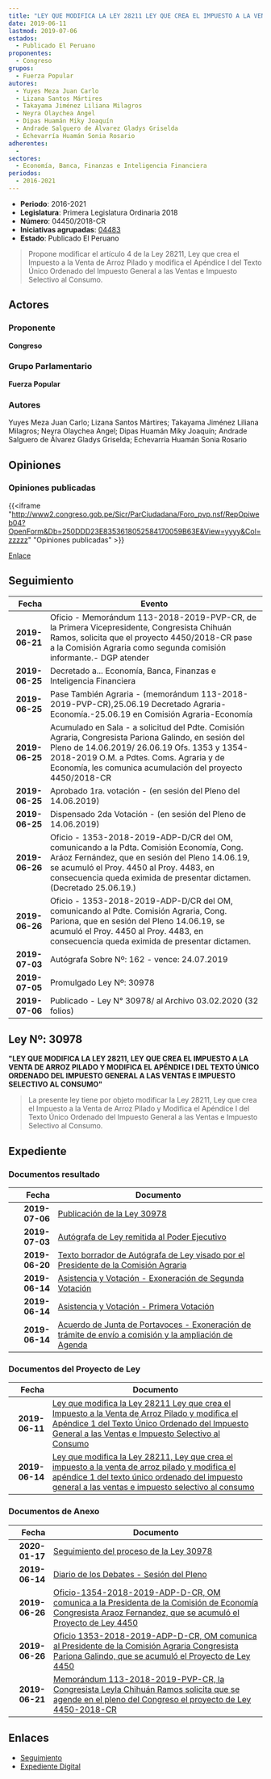 ```yaml
---
title: "LEY QUE MODIFICA LA LEY 28211 LEY QUE CREA EL IMPUESTO A LA VENTA DE ARROZ PILADO Y MODIFICA EL APÉNDICE I DEL TEXTO ÚNICO ORDENADO DEL IMPUESTO GENERAL A LAS VENTAS E IMPUESTO SELECTIVO AL CONSUMO"
date: 2019-06-11
lastmod: 2019-07-06
estados: 
  - Publicado El Peruano
proponentes: 
  - Congreso
grupos: 
  - Fuerza Popular
autores: 
  - Yuyes Meza Juan Carlo
  - Lizana Santos Mártires
  - Takayama Jiménez Liliana Milagros
  - Neyra Olaychea Angel
  - Dipas Huamán Miky Joaquín
  - Andrade Salguero de Álvarez Gladys Griselda
  - Echevarría Huamán Sonia Rosario
adherentes: 
  - 
sectores: 
  - Economía, Banca, Finanzas e Inteligencia Financiera
periodos: 
  - 2016-2021
---
```


- **Periodo**: 2016-2021
- **Legislatura**: Primera Legislatura Ordinaria 2018
- **Número**: 04450/2018-CR
- **Iniciativas agrupadas**: [04483](../../04400/04483)
- **Estado**: Publicado El Peruano

> Propone modificar el artículo 4 de la Ley 28211, Ley que crea el Impuesto a la Venta de Arroz Pilado y modifica el Apéndice I del Texto Único Ordenado del Impuesto General a las Ventas e Impuesto Selectivo al Consumo.


## Actores

### Proponente

**Congreso**

### Grupo Parlamentario

**Fuerza Popular**

### Autores

Yuyes Meza Juan Carlo; Lizana Santos Mártires; Takayama Jiménez Liliana Milagros; Neyra Olaychea Angel; Dipas Huamán Miky Joaquín; Andrade Salguero de Álvarez Gladys Griselda; Echevarría Huamán Sonia Rosario


## Opiniones

### Opiniones publicadas

{{<iframe "http://www2.congreso.gob.pe/Sicr/ParCiudadana/Foro_pvp.nsf/RepOpiweb04?OpenForm&Db=250DDD23E8353618052584170059B63E&View=yyyy&Col=zzzzz" "Opiniones publicadas" >}}

[Enlace](http://www2.congreso.gob.pe/Sicr/ParCiudadana/Foro_pvp.nsf/RepOpiweb04?OpenForm&Db=250DDD23E8353618052584170059B63E&View=yyyy&Col=zzzzz)

## Seguimiento

| Fecha | Evento |
|------:|--------|
| **2019-06-21** | Oficio - Memorándum 113-2018-2019-PVP-CR, de la Primera Vicepresidente, Congresista Chihuán Ramos, solicita que el proyecto 4450/2018-CR pase a la Comisión Agraria como segunda comisión informante.- DGP atender|
| **2019-06-25** | Decretado a... Economía, Banca, Finanzas e Inteligencia Financiera|
| **2019-06-25** | Pase También Agraria - (memorándum 113-2018-2019-PVP-CR),25.06.19 Decretado Agraria-Economía.-25.06.19 en Comisión Agraria-Economía|
| **2019-06-25** | Acumulado en Sala - a solicitud del Pdte. Comisión Agraria, Congresista Pariona Galindo, en sesión del Pleno de 14.06.2019/ 26.06.19 Ofs. 1353 y 1354-2018-2019 O.M. a Pdtes. Coms. Agraria y de Economía, les comunica acumulación del proyecto 4450/2018-CR|
| **2019-06-25** | Aprobado 1ra. votación - (en sesión del Pleno del 14.06.2019)|
| **2019-06-25** | Dispensado 2da Votación - (en sesión del Pleno de 14.06.2019)|
| **2019-06-26** | Oficio - 1353-2018-2019-ADP-D/CR del OM, comunicando a la Pdta. Comisión Economía, Cong. Aráoz Fernández, que en sesión del Pleno 14.06.19, se acumuló el Proy. 4450 al Proy. 4483, en consecuencia queda eximida de presentar dictamen. (Decretado 25.06.19.)|
| **2019-06-26** | Oficio - 1353-2018-2019-ADP-D/CR del OM, comunicando al Pdte. Comisión Agraria, Cong. Pariona, que en sesión del Pleno 14.06.19, se acumuló el Proy. 4450 al Proy. 4483, en consecuencia queda eximida de presentar dictamen.|
| **2019-07-03** | Autógrafa Sobre Nº: 162 - vence: 24.07.2019|
| **2019-07-05** | Promulgado Ley Nº: 30978|
| **2019-07-06** | Publicado - Ley N° 30978/ al Archivo 03.02.2020 (32 folios)|

## Ley Nº: 30978

**"LEY QUE MODIFICA LA LEY 28211, LEY QUE CREA EL IMPUESTO A LA VENTA DE ARROZ PILADO Y MODIFICA EL APÉNDICE I DEL TEXTO ÚNICO ORDENADO DEL IMPUESTO GENERAL A LAS VENTAS E IMPUESTO SELECTIVO AL CONSUMO"**

> La presente ley tiene por objeto modificar la Ley 28211, Ley que crea el Impuesto a la Venta de Arroz Pilado y Modifica el Apéndice I del Texto Único Ordenado del Impuesto General a las Ventas e Impuesto Selectivo al Consumo.


## Expediente


### Documentos resultado

| Fecha | Documento |
|------:|--------|
| **2019-07-06** | [Publicación de la Ley 30978](http://www.leyes.congreso.gob.pe/Documentos/2016_2021/ADLP/Normas_Legales/30978-LEY.pdf) |
| **2019-07-03** | [Autógrafa de Ley remitida al Poder Ejecutivo](http://www.leyes.congreso.gob.pe/Documentos/2016_2021/ADLP/Texto_Aprobado/AU0448320190703.pdf) |
| **2019-06-20** | [Texto borrador de Autógrafa de Ley visado por el Presidente de la Comisión Agraria](http://www.leyes.congreso.gob.pe/Documentos/2016_2021/Texto_Borrador_de_Autografa/BAU0448320190620.pdf) |
| **2019-06-14** | [Asistencia y Votación - Exoneración de Segunda Votación](http://www.leyes.congreso.gob.pe/Documentos/2016_2021/Asistencia_y_Votacion/Proyectos_de_Ley/Exoneracion_de_Segunda_Votacion/ESV0448320190614.pdf) |
| **2019-06-14** | [Asistencia y Votación - Primera Votación](http://www.leyes.congreso.gob.pe/Documentos/2016_2021/Asistencia_y_Votacion/Proyectos_de_Ley/AV0448320190614.pdf) |
| **2019-06-14** | [Acuerdo de Junta de Portavoces - Exoneración de trámite de envío a comisión y la ampliación de Agenda](http://www.leyes.congreso.gob.pe/Documentos/2016_2021/Acuerdos/Junta_Portavoces/AJP0448320190614.pdf) |

### Documentos del Proyecto de Ley

| Fecha | Documento |
|------:|--------|
| **2019-06-11** | [Ley que modifica la Ley 28211 Ley que crea el Impuesto a la Venta de Arroz Pilado y modifica el Apéndice 1 del Texto Único Ordenado del Impuesto General a las Ventas e Impuesto Selectivo al Consumo](http://www.leyes.congreso.gob.pe/Documentos/2016_2021/Proyectos_de_Ley_y_de_Resoluciones_Legislativas/PL0445020190611.pdf) |
| **2019-06-14** | [Ley que modifica la Ley 28211, Ley que crea el impuesto a la venta de arroz pilado y modifica el apéndice 1 del texto único ordenado del impuesto general a las ventas e impuesto selectivo al consumo](http://www.leyes.congreso.gob.pe/Documentos/2016_2021/Proyectos_de_Ley_y_de_Resoluciones_Legislativas/PL0448320190614.pdf) |

### Documentos de Anexo

| Fecha | Documento |
|------:|--------|
| **2020-01-17** | [Seguimiento del proceso de la Ley 30978](http://www.leyes.congreso.gob.pe/Documentos/2016_2021/Seguimiento_de_Proyectos_de_Ley/04450PL20200117.pdf) |
| **2019-06-14** | [Diario de los Debates - Sesión del Pleno](http://www2.congreso.gob.pe/Sicr/DiarioDebates/Publicad.nsf/SesionesPleno/05256D6E0073DFE9052584200055B7B3/$FILE/SLO-2018-12.pdf) |
| **2019-06-26** | [Oficio-1354-2018-2019-ADP-D-CR, OM comunica a la Presidenta de la Comisión de Economía Congresista Araoz Fernandez, que se acumuló el Proyecto de Ley 4450](http://www.leyes.congreso.gob.pe/Documentos/2016_2021/Oficios/Oficialia_Mayor/OFICIO-1354-2018-2019-ADP-D-CR.pdf) |
| **2019-06-26** | [Oficio 1353-2018-2019-ADP-D-CR, OM comunica al Presidente de la Comisión Agraria Congresista Pariona Galindo, que se acumuló el Proyecto de Ley 4450](http://www.leyes.congreso.gob.pe/Documentos/2016_2021/Oficios/Oficialia_Mayor/OFICIO-1353-2018-2019-ADP-D-CR.pdf) |
| **2019-06-21** | [Memorándum 113-2018-2019-PVP-CR, la Congresista Leyla Chihuán Ramos solicita que se agende en el pleno del Congreso el proyecto de Ley 4450-2018-CR](http://www.leyes.congreso.gob.pe/Documentos/2016_2021/Oficios/Congresistas/MEMORANDUM-113-2018-2019-PVP-CR.pdf) |

## Enlaces 

- [Seguimiento](http://www2.congreso.gob.pe/Sicr/TraDocEstProc/CLProLey2016.nsf/f7fff46988ca05b1052578e100829cc7/9c5d147b5aea3bcf05258416007c03cf?OpenDocument)
- [Expediente Digital](http://www2.congreso.gob.pe/Sicr/TraDocEstProc/CLProLey2016.nsf/f7fff46988ca05b1052578e100829cc7/9c5d147b5aea3bcf05258416007c03cf?OpenDocument&Click=05257FB7005EB655.eb71d0cf91d8294e05256cdf006b5706/$Body/0.1C6C)
